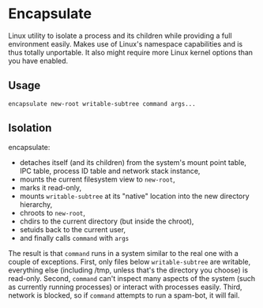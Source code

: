 Encapsulate
===========

Linux utility to isolate a process and its children while providing a full environment easily.
Makes use of Linux's namespace capabilities and is thus totally unportable. It also might
require more Linux kernel options than you have enabled.

Usage
-----
`encapsulate new-root writable-subtree command args...`

Isolation
---------
encapsulate:
 * detaches itself (and its children) from the system's mount point table, IPC table, process ID table and network stack instance,
 * mounts the current filesystem view to `new-root`,
 * marks it read-only,
 * mounts `writable-subtree` at its "native" location into the new directory hierarchy,
 * chroots to `new-root`,
 * chdirs to the current directory (but inside the chroot),
 * setuids back to the current user,
 * and finally calls `command` with `args`

The result is that `command` runs in a system similar to the real one with a couple of exceptions. First, only files below
`writable-subtree` are writable, everything else (including /tmp, unless that's the directory you choose) is read-only.
Second, `command` can't inspect many aspects of the system (such as currently running processes) or interact with processes
easily. Third, network is blocked, so if `command` attempts to run a spam-bot, it will fail.
